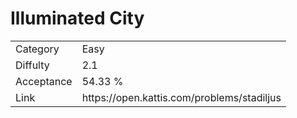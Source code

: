 # Illuminated City

<table>
    <tr>
        <td>Category</td>
        <td>Easy</td>
    </tr>
    <tr>
        <td>Diffulty</td>
        <td>2.1</td>
    </tr>
    <tr>
        <td>Acceptance</td>
        <td>54.33 %</td>
    </tr>
    <tr>
        <td>Link</td>
        <td>https://open.kattis.com/problems/stadiljus</td>
    </tr>
</table>
